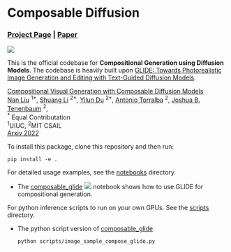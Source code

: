 # Composable Diffusion

### [Project Page](https://energy-based-model.github.io/Compositional-Visual-Generation-with-Composable-Diffusion-Models/) | [Paper](https://energy-based-model.github.io/Compositional-Visual-Generation-with-Composable-Diffusion-Models/)
[![][colab]][composable-glide]

This is the official codebase for **Compositional Generation using Diffusion Models**.
The codebase is heavily built upon [GLIDE: Towards Photorealistic Image Generation and Editing with Text-Guided Diffusion Models](https://github.com/openai/glide-text2im).

[Compositional Visual Generation with Composable Diffusion Models](https://energy-based-model.github.io/Compositional-Visual-Generation-with-Composable-Diffusion-Models/)
    <br>
    [Nan Liu](https://nanliu.io) <sup>1*</sup>,
    [Shuang Li](https://people.csail.mit.edu/lishuang) <sup>2*</sup>,
    [Yilun Du](https://yilundu.github.io) <sup>2*</sup>,
    [Antonio Torralba](https://groups.csail.mit.edu/vision/torralbalab/) <sup>2</sup>,
    [Joshua B. Tenenbaum](https://mitibmwatsonailab.mit.edu/people/joshua-tenenbaum/) <sup>2</sup>,
    <br>
    <sup>*</sup> Equal Contributation
    <br>
    <sup>1</sup>UIUC, <sup>2</sup>MIT CSAIL
    <br>
    [Arxiv 2022]()

To install this package, clone this repository and then run:

```
pip install -e .
```

For detailed usage examples, see the [notebooks](notebooks) directory.

 * The [composable_glide](notebooks/compose_glide.ipynb) [![][colab]][composable-glide] notebook shows how to use GLIDE for compositional generation.

[colab]: <https://colab.research.google.com/assets/colab-badge.svg>
[composable-glide]: <https://colab.research.google.com/github/nanlliu/composable-diffusion-pytorch/blob/master/notebooks/compose_glide.ipynb>

For python inference scripts to run on your own GPUs. See the [scripts](scripts) directory.
 * The python script version of [composable_glide](notebooks/compose_glide.ipynb)
    ```
    python scripts/image_sample_compose_glide.py
    ``` 